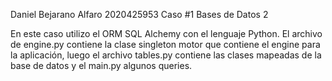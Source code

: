 Daniel Bejarano Alfaro
2020425953
Caso #1 Bases de Datos 2

En este caso utilizo el ORM SQL Alchemy con el lenguaje Python. El archivo de engine.py contiene la clase singleton motor que contiene el engine para la aplicación, luego el archivo tables.py contiene las clases mapeadas de la base de datos y el main.py algunos queries.
